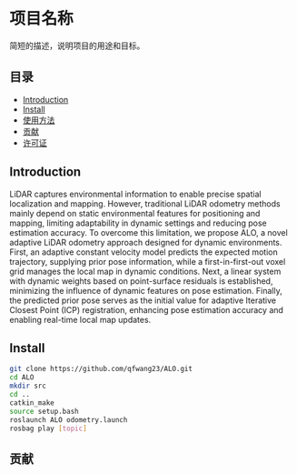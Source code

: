 # 项目名称
 
简短的描述，说明项目的用途和目标。
 
## 目录
 
- [Introduction](#Introduction)
- [Install](#Install)
- [使用方法](#使用方法)
- [贡献](#贡献)
- [许可证](#许可证)
 
## Introduction
 
LiDAR captures environmental information to enable precise spatial localization and mapping. However, traditional LiDAR odometry methods mainly depend on static environmental features for positioning and mapping, limiting adaptability in dynamic settings and reducing pose estimation accuracy. To overcome this limitation, we propose ALO, a novel adaptive LiDAR odometry approach designed for dynamic environments. First, an adaptive constant velocity model predicts the expected motion trajectory, supplying prior pose information, while a first-in-first-out voxel grid manages the local map in dynamic conditions. Next, a linear system with dynamic weights based on point-surface residuals is established, minimizing the influence of dynamic features on pose estimation. Finally, the predicted prior pose serves as the initial value for adaptive Iterative Closest Point (ICP) registration, enhancing pose estimation accuracy and enabling real-time local map updates.
 
## Install
 
```bash
git clone https://github.com/qfwang23/ALO.git
cd ALO
mkdir src
cd ..
catkin_make
source setup.bash
roslaunch ALO odometry.launch
rosbag play [topic]
```

## 贡献
